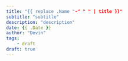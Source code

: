 ```yaml
---
title: "{{ replace .Name "-" " " | title }}"
subtitle: "subtitle"
description: "description"
date: {{ .Date }}
author: "Devin"
tags: 
    - draft
draft: true
---
```

